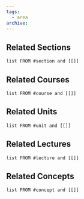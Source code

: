```yaml
---
tags:
  - area
archive:
---
```

## Related Sections
```dataview
list FROM #section and [[]]
```

## Related Courses
```dataview
list FROM #course and [[]]
```

## Related Units
```dataview
list FROM #unit and [[]]
```

## Related Lectures
```dataview
list FROM #lecture and [[]]
```

## Related Concepts
```dataview
list FROM #concept and [[]]
```